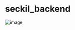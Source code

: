 # seckil_backend

![image](https://github.com/wenyongqd/seckil_backend/tree/master/src/main/resources/static/img/socialApp.gif)
